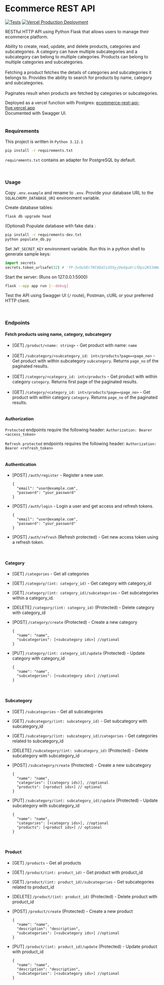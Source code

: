 <h1>Ecommerce REST API</h1>

[![Tests](https://github.com/piyush-jaiswal/ecommerce-rest-api/actions/workflows/tests.yml/badge.svg)](https://github.com/piyush-jaiswal/ecommerce-rest-api/actions/workflows/tests.yml)
[![Vercel Production Deployment](https://github.com/piyush-jaiswal/ecommerce-rest-api/actions/workflows/deploy_production.yml/badge.svg)](https://github.com/piyush-jaiswal/ecommerce-rest-api/actions/workflows/deploy_production.yml)

RESTful HTTP API using Python Flask that allows users to manage their ecommerce platform.
<br>

Ability to create, read, update, and delete products, categories and subcategories. A category can have multiple subcategories and a subcategory can belong to multiple categories. Products can belong to multiple categories and subcategories.
<br></br>
Fetching a product fetches the details of categories and subcategories it belongs to. Provides the ability to search for products by name, category and subcategories.
<br></br>
Paginates result when products are fetched by categories or subcategories.

Deployed as a vercel function with Postgres: [ecommerce-rest-api-five.vercel.app](https://ecommerce-rest-api-five.vercel.app)
<br> Documented with Swagger UI.
<br><br>

### Requirements
This project is written in `Python 3.12.1`

```bash
pip install -r requirements.txt
```
`requirements.txt` contains an adapter for PostgreSQL by default.

<br/>

### Usage

Copy `.env.example` and rename to `.env`. Provide your database URL to the `SQLALCHEMY_DATABASE_URI` environment variable.

Create database tables:

```bash
flask db upgrade head
```

(Optional) Populate database with fake data :

```bash
pip install -r requirements-dev.txt
python populate_db.py
```

Set `JWT_SECRET_KEY` environment variable. Run this in a python shell to generate sample keys:

```python
import secrets
secrets.token_urlsafe(32) # 'fP-3vOuhEr7Nl9DdJiX5XyjOedquOrifDps2KS34Wu0'
```

Start the server: (Runs on 127.0.0.1:5000)

```bash
flask --app app run [--debug]
``` 

Test the API using Swagger UI (`/` route), Postman, cURL or your preferred HTTP client.

<br/>

### Endpoints

#### Fetch products using name, category, subcategory
- [GET] `/product/<name: string>` - Get product with name: `name` <br/><br/>
- [GET] `/subcategory/<subcategory_id: int>/products?page=<page_no>` - Get product with within subcategory `subcategory`. Returns `page_no` of the paginated results. <br/><br/>
- [GET] `/category/<category_id: int>/products` - Get product with within category `category`. Returns first page of the paginated results. <br/><br/>
- [GET] `/category/<category_id: int>/products?page=<page_no>` - Get product with within category `category`. Returns `page_no` of the paginated results. <br/><br/>


#### Authorization
``Protected`` endpoints require the following header:
  `Authorization: Bearer <access_token>`

``Refresh protected`` endpoints requires the following header:
  `Authorization: Bearer <refresh_token>`
<br><br>

#### Authentication
- [POST] `/auth/register` - Register a new user.
  ```
  {
    "email": "user@example.com",
    "password": "your_password"
  }
  ```

- [POST] `/auth/login` - Login a user and get access and refresh tokens.
  ```
  {
    "email": "user@example.com",
    "password": "your_password"
  }
  ```

- [POST] `/auth/refresh` (Refresh protected) - Get new access token using a refresh token.
  
<br/>

#### Category
- [GET] `/categories` - Get all categories
- [GET] `/category/(int: category_id)` - Get category with category_id
- [GET] `/category/(int: category_id)/subcategories` - Get subcategories within a category_id.
- [DELETE] `/category/(int: category_id)` (Protected) - Delete category with category_id

- [POST] `/category/create` (Protected) - Create a new category
  ```
  {
    "name": "name",
    "subcategories": [<subcategory ids>] //optional
  }
  ```

- [PUT] `/category/(int: category_id)/update` (Protected) - Update category with category_id
  ```
  {
    "name": "name",
    "subcategories": [<subcategory ids>] //optional
  }
  ```

<br/>

#### Subcategory
- [GET] `/subcategories` - Get all subcategories
- [GET] `/subcategory/(int: subcategory_id)` - Get subcategory with subcategory_id
- [GET] `/subcategory/(int: subcategory_id)/categories` - Get categories related to subcategory_id
- [DELETE] `/subcategory/(int: subcategory_id)` (Protected) - Delete subcategory with subcategory_id

- [POST] `/subcategory/create` (Protected) - Create a new subcategory
  ```
  {
    "name": "name",
    "categories": [(category ids)], //optional
    "products": [<product ids>] // optional
  }
  ```

- [PUT] `/subcategory/(int: subcategory_id)/update` (Protected) - Update subcategory with subcategory_id
  ```
  {
    "name": "name",
    "categories": [<category ids>], //optional
    "products": [<product ids>] // optional
  }
  ```


<br/>

#### Product
- [GET] `/products` - Get all products
- [GET] `/product/(int: product_id)` - Get product with product_id
- [GET] `/product/(int: product_id)/subcategories` - Get subcategories related to product_id
- [DELETE] `/product/(int: product_id)` (Protected) - Delete product with product_id

- [POST] `/product/create` (Protected) - Create a new product
  ```
  {
    "name": "name",
    "description": "description",
    "subcategories": [<subcategory ids>] //optional
  }
  ```

- [PUT] `/product/(int: product_id)/update` (Protected) - Update product with product_id
  ```
  {
    "name": "name",
    "description": "description",
    "subcategories": [<subcategory ids>] //optional
  }
  ```

